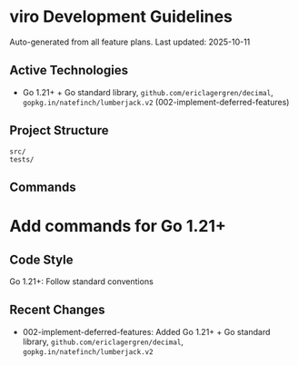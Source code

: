 # viro Development Guidelines

Auto-generated from all feature plans. Last updated: 2025-10-11

## Active Technologies
- Go 1.21+ + Go standard library, `github.com/ericlagergren/decimal`, `gopkg.in/natefinch/lumberjack.v2` (002-implement-deferred-features)

## Project Structure
```
src/
tests/
```

## Commands
# Add commands for Go 1.21+

## Code Style
Go 1.21+: Follow standard conventions

## Recent Changes
- 002-implement-deferred-features: Added Go 1.21+ + Go standard library, `github.com/ericlagergren/decimal`, `gopkg.in/natefinch/lumberjack.v2`

<!-- MANUAL ADDITIONS START -->
<!-- MANUAL ADDITIONS END -->